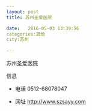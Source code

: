 ```yaml
--- 
layout: post 
title: 苏州圣爱医院

date:   2016-05-03 13:39:56 
categories:其他  
city:苏州
  
--- 
```

   
苏州圣爱医院

信息
 - 电话 0512-68078047

 - 网址 http://www.szsayy.com


